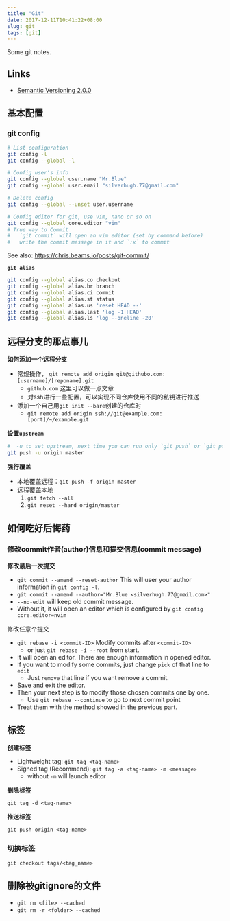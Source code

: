 ```yaml
---
title: "Git"
date: 2017-12-11T10:41:22+08:00
slug: git
tags: [git]
---
```


Some git notes.

## Links

- [Semantic Versioning 2.0.0](https://semver.org/)


## 基本配置

### git config

``` sh
# List configuration
git config -l
git config --global -l

# Config user's info
git config --global user.name "Mr.Blue"
git config --global user.email "silverhugh.77@gmail.com"

# Delete config
git config --global --unset user.username

# Config editor for git, use vim, nano or so on
git config --global core.editor "vim"
# True way to Commit
#   `git commit` will open an vim editor (set by command before)
#   write the commit message in it and `:x` to commit
```

<!--more-->

See also: https://chris.beams.io/posts/git-commit/


**`git alias`**

``` sh
git config --global alias.co checkout
git config --global alias.br branch
git config --global alias.ci commit
git config --global alias.st status
git config --global alias.us 'reset HEAD --'
git config --global alias.last 'log -1 HEAD'
git config --global alias.ls 'log --oneline -20'
```

## 远程分支的那点事儿

**如何添加一个远程分支**

- 常规操作， `git remote add origin git@githubo.com:[username]/[reponame].git`
  - `github.com` 这里可以做一点文章
  - 对ssh进行一些配置，可以实现不同仓库使用不同的私钥进行推送
- 添加一个自己用`git init --bare`创建的仓库时
  - `git remote add origin ssh://git@example.com:[port]/~/example.git`

**设置`upstream`**

``` sh
#  -u to set upstream, next time you can run only `git push` or `git pull`
git push -u origin master
```

**强行覆盖**

- 本地覆盖远程：`git push -f origin master`
- 远程覆盖本地
  1. `git fetch --all`
  1. `git reset --hard origin/master`

## 如何吃好后悔药

### 修改commit作者(author)信息和提交信息(commit message)

**修改最后一次提交**

- `git commit --amend --reset-author` This will user your author information in `git config -l`.
- `git commit --amend --author="Mr.Blue <silverhugh.77@gmail.com>"`
- `--no-edit` will keep old commit message.
- Without it, it will open an editor which is configured by `git config core.editor=nvim`

修改任意个提交

- `git rebase -i <commit-ID>` Modify commits after `<commit-ID>`
  - or just `git rebase -i --root` from start.
- It will open an editor. There are enough information in opened editor.
- If you want to modify some commits, just change `pick` of that line to `edit`
  - Just `remove` that line if you want remove a commit.
- Save and exit the editor.
- Then your next step is to modify those chosen commits one by one.
    - Use `git rebase --continue` to go to next commit point
- Treat them with the method showed in the previous part.

## 标签

**创建标签**

- Lightweight tag: `git tag <tag-name>`
- Signed tag (Recommend): `git tag -a <tag-name> -m <message>`
  - without `-m` will launch editor

**删除标签**

`git tag -d <tag-name>`

**推送标签**

`git push origin <tag-name>`

### 切换标签

`git checkout tags/<tag_name>`

## 删除被gitignore的文件

- `git rm <file> --cached`
- `git rm -r <folder> --cached`
